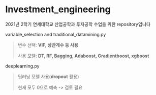 # Investment_engineering

2021년 2학기 연세대학교 산업공학과 투자공학 수업을 위한 repository입니다

 variable_selection and traditional_datamining.py

> 변수 선택: **VIF, 상관계수 등 사용**
>
> 사용 모델: **DT, RF, Bagging, Adaboost, Gradientboost, xgboost**
>
 deeplearning.py

> 딥러닝 모델 사용(**dropout** 활용)
>
> 현재 모두 0으로 예측 -> 검토 필요
>
